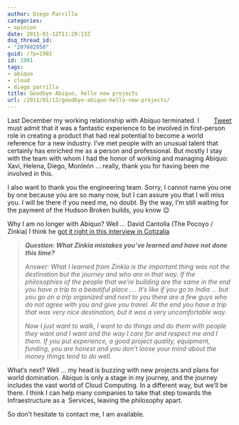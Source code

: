 ```yaml
---
author: Diego Parrilla
categories:
- opinion
date: 2011-01-12T11:29:13Z
dsq_thread_id:
- "207682050"
guid: /?p=1981
id: 1981
tags:
- abiquo
- cloud
- diego parrilla
title: Goodbye Abiquo, hello new projects
url: /2011/01/12/goodbye-abiquo-hello-new-projects/
---
```


<div style="float: right; margin-left: 10px;">
  <a href="https://twitter.com/share" class="twitter-share-button" data-via="nubeblog" data-hashtags="abiquo,cloud,diego+parrilla" data-count="vertical" data-url="/2011/01/12/goodbye-abiquo-hello-new-projects/">Tweet</a>
</div>

Last December my working relationship with Abiquo terminated. I must admit that it was a fantastic experience to be involved in first-person role in creating a product that had real potential to become a world reference for a new industry. I&#8217;ve met people with an unusual talent that certainly has enriched me as a person and professional. But mostly I stay with the team with whom I had the honor of working and managing Abiquo: Xavi, Helena, Diego, Monleón &#8230; really, thank you for having been me involved in this.

I also want to thank you the engineering team. Sorry, I cannot name you one by one because you are so many now, but I can assure you that I will miss you. I will be there if you need me, no doubt. By the way, I&#8217;m still waiting for the payment of the Hudson Broken builds, you know 😉

Why I am no longer with Abiquo? Well &#8230; David Cantolla (The Pocoyo / Zinkia) I think he [got it right in this interview in Cotizalia](http://www.cotizalia.com/emprendedores/david-cantolla-vodka-capital-bitoon-20101115-61029.html)

> [](http://www.cotizalia.com/emprendedores/david-cantolla-vodka-capital-bitoon-20101115-61029.html)
  
> _**Question: What Zinkia mistakes you&#8217;ve learned and have not done this time?**_
> 
> _Answer: What I learned from Zinkia is the important thing was not the destination but the journey and who are in that way. If the philosophies of the people that we&#8217;re building are the same in the end you have a trip to a beautiful place &#8230;. It&#8217;s like if you go to India &#8230; but you go on a trip organized and next to you there are a few guys who do not agree with you and give you travel. At the end you have a trip that was very nice destination, but it was a very uncomfortable way._
> 
> _Now I just want to walk, I want to do things and do them with people they want and I want and the way I care for and respect me and I them. If you put experience, a good project quality, equipment, funding, you are honest and you don’t loose your mind about the money things tend to do well._

What’s next? Well &#8230; my head is buzzing with new projects and plans for world domination. Abiquo is only a stage in my journey, and the journey includes the vast world of Cloud Computing. In a different way, but we&#8217;ll be there. I think I can help many companies to take that step towards the Infraestructure as a  Services, leaving the philosophy apart.

So don’t hesitate to contact me, I am available.
